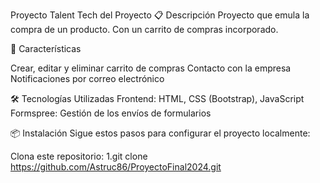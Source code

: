 Proyecto Talent Tech del Proyecto 📋 Descripción Proyecto que emula la compra de un producto. Con un carrito de compras incorporado.

🚀 Características

Crear, editar y eliminar carrito de compras Contacto con la empresa Notificaciones por correo electrónico

🛠️ Tecnologías Utilizadas Frontend:
HTML, CSS (Bootstrap), JavaScript 
Formspree: Gestión de los envíos de formularios

📦 Instalación Sigue estos pasos para configurar el proyecto localmente:

Clona este repositorio: 
1.git clone https://github.com/Astruc86/ProyectoFinal2024.git
